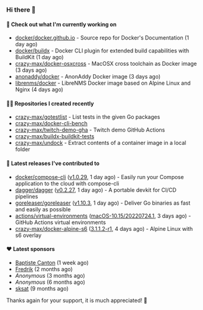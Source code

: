 ### Hi there 👋

#### 👷 Check out what I'm currently working on

- [docker/docker.github.io](https://github.com/docker/docker.github.io) - Source repo for Docker&#39;s Documentation (1 day ago)
- [docker/buildx](https://github.com/docker/buildx) - Docker CLI plugin for extended build capabilities with BuildKit (1 day ago)
- [crazy-max/docker-osxcross](https://github.com/crazy-max/docker-osxcross) - MacOSX cross toolchain as Docker image (3 days ago)
- [anonaddy/docker](https://github.com/anonaddy/docker) - AnonAddy Docker image (3 days ago)
- [librenms/docker](https://github.com/librenms/docker) - LibreNMS Docker image based on Alpine Linux and Nginx (4 days ago)

#### 👨‍💻 Repositories I created recently

- [crazy-max/gotestlist](https://github.com/crazy-max/gotestlist) - List tests in the given Go packages
- [crazy-max/docker-cli-bench](https://github.com/crazy-max/docker-cli-bench)
- [crazy-max/twitch-demo-gha](https://github.com/crazy-max/twitch-demo-gha) - Twitch demo GitHub Actions
- [crazy-max/buildx-buildkit-tests](https://github.com/crazy-max/buildx-buildkit-tests)
- [crazy-max/undock](https://github.com/crazy-max/undock) - Extract contents of a container image in a local folder

#### 🚀 Latest releases I've contributed to

- [docker/compose-cli](https://github.com/docker/compose-cli) ([v1.0.29](https://github.com/docker/compose-cli/releases/tag/v1.0.29), 1 day ago) - Easily run your Compose application to the cloud with compose-cli
- [dagger/dagger](https://github.com/dagger/dagger) ([v0.2.27](https://github.com/dagger/dagger/releases/tag/v0.2.27), 1 day ago) - A portable devkit for CI/CD pipelines
- [goreleaser/goreleaser](https://github.com/goreleaser/goreleaser) ([v1.10.3](https://github.com/goreleaser/goreleaser/releases/tag/v1.10.3), 1 day ago) - Deliver Go binaries as fast and easily as possible
- [actions/virtual-environments](https://github.com/actions/virtual-environments) ([macOS-10.15/20220724.1](https://github.com/actions/virtual-environments/releases/tag/macOS-10.15%2F20220724.1), 3 days ago) - GitHub Actions virtual environments
- [crazy-max/docker-alpine-s6](https://github.com/crazy-max/docker-alpine-s6) ([3.1.1.2-r1](https://github.com/crazy-max/docker-alpine-s6/releases/tag/3.1.1.2-r1), 4 days ago) - Alpine Linux with s6 overlay

#### ❤️ Latest sponsors
- [Baptiste Canton](https://github.com/batmac) (1 week ago)
- [Fredrik](https://github.com/fredrikscode) (2 months ago)
- _Anonymous_ (3 months ago)
- _Anonymous_ (6 months ago)
- [sksat](https://github.com/sksat) (9 months ago)

Thanks again for your support, it is much appreciated! 🙏
